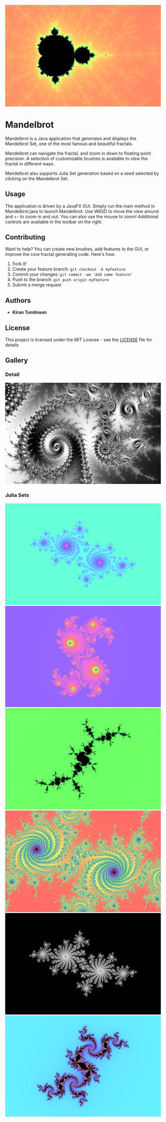 ![](images/mandelbrot.png)

# Mandelbrot

Mandelbrot is a Java application that generates and displays the Mandelbrot Set,
one of the most famous and beautiful fractals.

Mandelbrot can navigate the fractal, and zoom in down to floating point precision.
A selection of customizable brushes is available to view the fractal in 
different ways.

Mandelbrot also supports Julia Set generation based on a seed selected by clicking
on the Mandelbrot Set.

## Usage

The application is driven by a JavaFX GUI. Simply run the main method in 
Mandelbrot.java to launch Mandelbrot. Use WASD to move the view around and +- to
zoom in and out. You can also use the mouse to zoom! Additional controls are
available in the toolbar on the right.

## Contributing

Want to help? You can create new brushes, add features to the GUI, or improve
the core fractal generating code. Here's how:

1. Fork it!
2. Create your feature branch: `git checkout -b myFeature`
3. Commit your changes: `git commit -am 'Add some feature'`
4. Push to the branch: `git push origin myFeature`
5. Submit a merge request

## Authors

* **Kiran Tomlinson**

## License

This project is licensed under the MIT License - see the [LICENSE](LICENSE)
file for details

## Gallery
### Detail
![](images/spiral.png)
### Julia Sets
![](images/julia1.png)
![](images/julia2.png)
![](images/julia3.png)
![](images/julia4.png)
![](images/julia5.png)
![](images/julia6.png)
